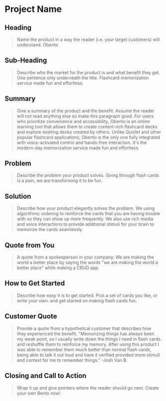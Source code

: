 # Project Name #

<!-- 
> This material was originally posted [here](http://www.quora.com/What-is-Amazons-approach-to-product-development-and-product-management). It is reproduced here for posterities sake.

There is an approach called "working backwards" that is widely used at Amazon. They work backwards from the customer, rather than starting with an idea for a product and trying to bolt customers onto it. While working backwards can be applied to any specific product decision, using this approach is especially important when developing new products or features.

For new initiatives a product manager typically starts by writing an internal press release announcing the finished product. The target audience for the press release is the new/updated product's customers, which can be retail customers or internal users of a tool or technology. Internal press releases are centered around the customer problem, how current solutions (internal or external) fail, and how the new product will blow away existing solutions.

If the benefits listed don't sound very interesting or exciting to customers, then perhaps they're not (and shouldn't be built). Instead, the product manager should keep iterating on the press release until they've come up with benefits that actually sound like benefits. Iterating on a press release is a lot less expensive than iterating on the product itself (and quicker!).

If the press release is more than a page and a half, it is probably too long. Keep it simple. 3-4 sentences for most paragraphs. Cut out the fat. Don't make it into a spec. You can accompany the press release with a FAQ that answers all of the other business or execution questions so the press release can stay focused on what the customer gets. My rule of thumb is that if the press release is hard to write, then the product is probably going to suck. Keep working at it until the outline for each paragraph flows. 

Oh, and I also like to write press-releases in what I call "Oprah-speak" for mainstream consumer products. Imagine you're sitting on Oprah's couch and have just explained the product to her, and then you listen as she explains it to her audience. That's "Oprah-speak", not "Geek-speak".

Once the project moves into development, the press release can be used as a touchstone; a guiding light. The product team can ask themselves, "Are we building what is in the press release?" If they find they're spending time building things that aren't in the press release (overbuilding), they need to ask themselves why. This keeps product development focused on achieving the customer benefits and not building extraneous stuff that takes longer to build, takes resources to maintain, and doesn't provide real customer benefit (at least not enough to warrant inclusion in the press release).
 -->
 
## Heading ##
  > Name the product in a way the reader (i.e. your target customers) will understand.
  Obento

## Sub-Heading ##
  > Describe who the market for the product is and what benefit they get. One sentence only underneath the title.
  Flashcard memorization service made fun and effortless.

## Summary ##
  > Give a summary of the product and the benefit. Assume the reader will not read anything else so make this paragraph good.
  For users who prioritize convenience and accessibility, Obento is an online learning tool that allows them to create content-rich flashcard decks and explore existing decks created by others. Unlike Quizlet and other popular flashcard applications, Obento is the only one fully integrated with voice-activated control and hands-free interaction. It's the modern-day memorization service made fun and effortless.

## Problem ##
  > Describe the problem your product solves.
  Going through flash cards is a pain, we are transforming it to be fun.

## Solution ##
  > Describe how your product elegantly solves the problem.
  We using algorithmic ordering to reinforce the cards that you are having trouble with so they can show up more frequently. We also use rich media and voice interactions to provide additional stimuli for your brain to memorize the cards seamlessly.

## Quote from You ##
  > A quote from a spokesperson in your company.
  We are making the world a better place by saying the words "we are making the world a better place" while making a CRUD app.

## How to Get Started ##
  > Describe how easy it is to get started.
  Pick a set of cards you like, or write your own. and get started on making flash cards fun.

## Customer Quote ##
  > Provide a quote from a hypothetical customer that describes how they experienced the benefit.
  "Memorizing things has always been my weak point, so I usually write down the things I need in flash cards and reshuffle them to reinforce my memory. After using this product I was able to remember them much better than normal flash cards, being able to talk it out loud and have it verified provided more stimuli and context for me to remember things." -Josh Van B.

## Closing and Call to Action ##
  > Wrap it up and give pointers where the reader should go next.
  Create your own Bento now!